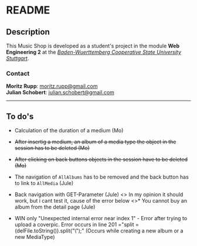 README
========

Description
-----------

This Music Shop is developed as a student's project in the module __Web Engineering 2__ at the _[Baden-Wuerttemberg Cooperative State University Stuttgart](http://www.dbhw-stuttgart.de)_.

### Contact

__Moritz Rupp__: [moritz.rupp@gmail.com](moritz.rupp@gmail.com)  
__Julian Schobert__: [julian.schobert@gmail.com](julian.schobert@gmail.com)

---
To do's
--------

* Calculation of the duration of a medium (Mo)
* ~~After insertig a medium, an album of a media type the object in the session has to be deleted (Mo)~~
* ~~After clicking on back buttons objects in the session have to be deleted (Mo)~~
* The navigation of <code>AllAlbums</code> has to be removed and the back button has to link to <code>AllMedia</code> (Jule)
* Back navigation with GET-Parameter (Jule)
<<COMMENT>> In my opinion it should work, but i cant test it, cause of the error below <<COMMENT>>* You cannot buy an album from the detail page (Jule)

* WIN only "Unexpected internal error near index 1" - Error after trying to upload a coverpic. Error occurs in line 201 ="split = (delFile.toString()).split("\\");"
	(Occurs while creating a new album or a new MediaType)

